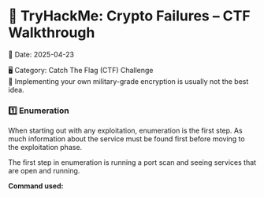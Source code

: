 # 🔐 TryHackMe: Crypto Failures – CTF Walkthrough

📅 Date: 2025-04-23

🖥️ Category: Catch The Flag (CTF) Challenge  
🎯 Implementing your own military-grade encryption is usually not the best idea.


### 1️⃣ Enumeration
When starting out with any exploitation, enumeration is the first step. As much information about the service must be found first before moving to the exploitation phase.

The first step in enumeration is running a port scan and seeing services that are open and running.

**Command used:**
